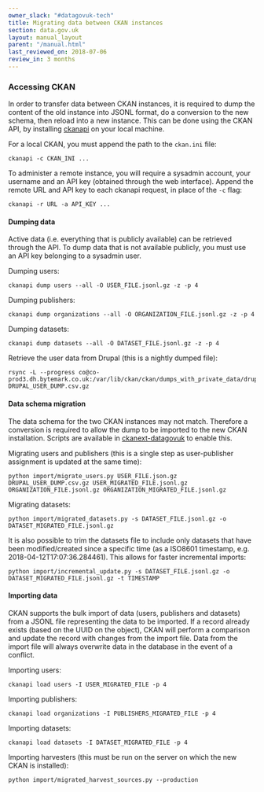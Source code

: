 ```yaml
---
owner_slack: "#datagovuk-tech"
title: Migrating data between CKAN instances
section: data.gov.uk
layout: manual_layout
parent: "/manual.html"
last_reviewed_on: 2018-07-06
review_in: 3 months
---
```

[ckanext-datagovuk-github]: https://github.com/alphagov/ckanext-datagovuk

### Accessing CKAN

In order to transfer data between CKAN instances, it is required to dump the content of the old instance into JSONL format, do a conversion to the new schema, then reload into a new instance.  This can be done using the CKAN API, by installing [ckanapi](https://github.com/ckan/ckanapi) on your local machine.

For a local CKAN, you must append the path to the `ckan.ini` file:

```
ckanapi -c CKAN_INI ...
```

To administer a remote instance, you will require a sysadmin account, your username and an API key (obtained through the web interface).  Append the remote URL and API key to each ckanapi request, in place of the `-c` flag:

```
ckanapi -r URL -a API_KEY ...
```

#### Dumping data

Active data (i.e. everything that is publicly available) can be retrieved through the API.  To dump data that is not available publicly, you must use an API key belonging to a sysadmin user.

Dumping users:

```
ckanapi dump users --all -O USER_FILE.jsonl.gz -z -p 4
```

Dumping publishers:

```
ckanapi dump organizations --all -O ORGANIZATION_FILE.jsonl.gz -z -p 4
```

Dumping datasets:

```
ckanapi dump datasets --all -O DATASET_FILE.jsonl.gz -z -p 4
```

Retrieve the user data from Drupal (this is a nightly dumped file):

```
rsync -L --progress co@co-prod3.dh.bytemark.co.uk:/var/lib/ckan/ckan/dumps_with_private_data/drupal_users_table.csv.gz DRUPAL_USER_DUMP.csv.gz
```

#### Data schema migration

The data schema for the two CKAN instances may not match.  Therefore a conversion is required to allow the dump to be imported to the new CKAN installation.  Scripts are available in [ckanext-datagovuk][ckanext-datagovuk-github] to enable this.

Migrating users and publishers (this is a single step as user-publisher assignment is updated at the same time):

```
python import/migrate_users.py USER_FILE.json.gz DRUPAL_USER_DUMP.csv.gz USER_MIGRATED_FILE.jsonl.gz ORGANIZATION_FILE.jsonl.gz ORGANIZATION_MIGRATED_FILE.jsonl.gz
```

Migrating datasets:

```
python import/migrated_datasets.py -s DATASET_FILE.jsonl.gz -o DATASET_MIGRATED_FILE.jsonl.gz
```

It is also possible to trim the datasets file to include only datasets that have been modified/created since a specific time (as a ISO8601 timestamp, e.g. 2018-04-12T17:07:36.284461).  This allows for faster incremental imports:

```
python import/incremental_update.py -s DATASET_FILE.jsonl.gz -o DATASET_MIGRATED_FILE.jsonl.gz -t TIMESTAMP
```

#### Importing data

CKAN supports the bulk import of data (users, publishers and datasets) from a JSONL file representing the data to be imported.  If a record already exists (based on the UUID on the object), CKAN will perform a comparison and update the record with changes from the import file.  Data from the import file will always overwrite data in the database in the event of a conflict.

Importing users:

```
ckanapi load users -I USER_MIGRATED_FILE -p 4
```

Importing publishers:

```
ckanapi load organizations -I PUBLISHERS_MIGRATED_FILE -p 4
```

Importing datasets:

```
ckanapi load datasets -I DATASET_MIGRATED_FILE -p 4
```

Importing harvesters (this must be run on the server on which the new CKAN is installed):

```
python import/migrated_harvest_sources.py --production
```

